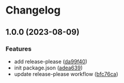 # Changelog

## 1.0.0 (2023-08-09)


### Features

* add release-please ([da99f40](https://github.com/YukiDayDreamer/codespaces-actions-playground/commit/da99f4002f13667444dc3ecd4ba11834ba5f6400))
* init package.json ([adea639](https://github.com/YukiDayDreamer/codespaces-actions-playground/commit/adea639da74ca768270eecefd5a36e6837d0f33d))
* update release-please workflow ([bfc76ca](https://github.com/YukiDayDreamer/codespaces-actions-playground/commit/bfc76ca1fa1d4320fdbaf2fa417d0f3a03f630f4))
